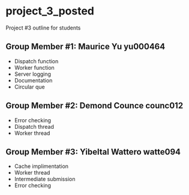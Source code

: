 # project_3_posted
Project #3 outline for students

 ## Group Member #1: Maurice Yu yu000464
 - Dispatch function
 - Worker function
 - Server logging
 - Documentation
 - Circular que
 ## Group Member #2: Demond Counce counc012
 - Error checking
 - Dispatch thread
 - Worker thread
 ## Group Member #3: Yibeltal Wattero watte094
 - Cache implimentation
 - Worker thread
 - Intermediate submission
 - Error checking

